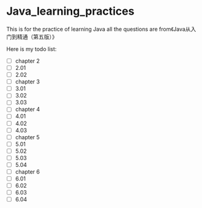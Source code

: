 # Java_learning_practices
This is for the practice of learning Java
all the questions are from《Java从入门到精通（第五版）》

Here is my todo list:
- [ ] chapter 2
 - [ ] 2.01
 - [ ] 2.02
- [ ] chapter 3
 - [ ] 3.01
 - [ ] 3.02
 - [ ] 3.03
- [ ] chapter 4
 - [ ] 4.01
 - [ ] 4.02
 - [ ] 4.03
- [ ] chapter 5
 - [ ] 5.01
 - [ ] 5.02
 - [ ] 5.03
 - [ ] 5.04
- [ ] chapter 6
 - [ ] 6.01
 - [ ] 6.02
 - [ ] 6.03
 - [ ] 6.04

